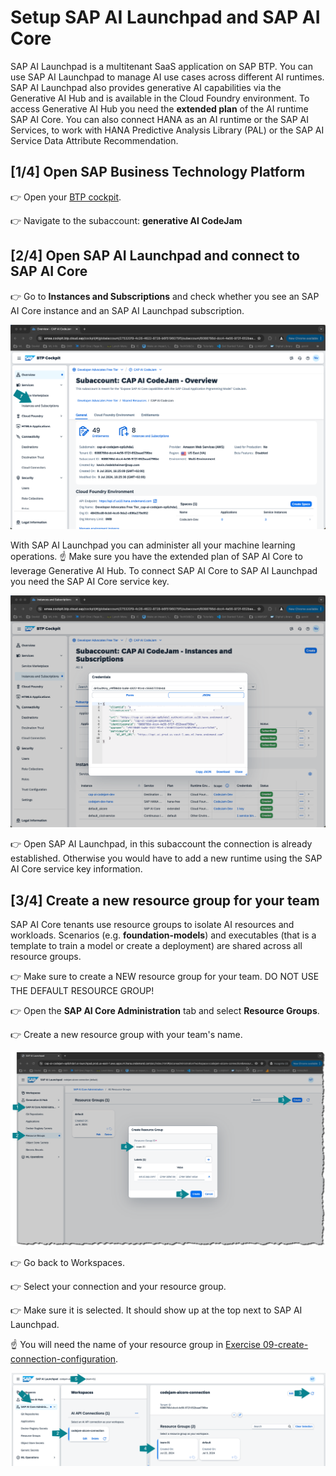 # Setup SAP AI Launchpad and SAP AI Core
SAP AI Launchpad is a multitenant SaaS application on SAP BTP. You can use SAP AI Launchpad to manage AI use cases across different AI runtimes. SAP AI Launchpad also provides generative AI
capabilities via the Generative AI Hub and is available in the Cloud Foundry environment. To access Generative AI Hub you need the **extended plan** of the AI runtime SAP AI Core. You can also connect HANA as an AI runtime or the SAP AI Services, to work with HANA Predictive Analysis Library (PAL) or the SAP AI Service Data Attribute Recommendation.

## [1/4] Open SAP Business Technology Platform
👉 Open your [BTP cockpit](https://emea.cockpit.btp.cloud.sap/cockpit).

👉 Navigate to the subaccount: **generative AI CodeJam**

## [2/4] Open SAP AI Launchpad and connect to SAP AI Core
👉 Go to **Instances and Subscriptions** and check whether you see an SAP AI Core instance and an SAP AI Launchpad subscription.

![BTP Cockpit](images/2024-07-17_14-42-34.png)

With SAP AI Launchpad you can administer all your machine learning operations. ☝️ Make sure you have the extended plan of SAP AI Core to leverage Generative AI Hub. To connect SAP AI Core to SAP AI Launchpad you need the SAP AI Core service key.

![SAP AI Core service key](images/2024-07-17_14-47-59.png)

👉 Open SAP AI Launchpad, in this subaccount the connection is already established. Otherwise you would have to add a new runtime using the SAP AI Core service key information.

## [3/4] Create a new resource group for your team
SAP AI Core tenants use resource groups to isolate AI resources and workloads. Scenarios (e.g. **foundation-models**)
and executables (that is a template to train a model or create a deployment) are shared across all resource groups.

👉 Make sure to create a NEW resource group for your team. DO NOT USE THE DEFAULT RESOURCE GROUP! 

👉 Open the **SAP AI Core Administration** tab and select **Resource Groups**. 

👉 Create a new resource group with your team's name.

![SAP AI Launchpad - Recourse Group 1/2](images/2024-07-31_12-03-53.png)

👉 Go back to Workspaces.

👉 Select your connection and your resource group.

👉 Make sure it is selected. It should show up at the top next to SAP AI Launchpad.

☝️ You will need the name of your resource group in [Exercise 09-create-connection-configuration](../09-create-connection-configuration/README.md).

![SAP AI Launchpad - Recourse Group 2/2](images/2024-07-22_10-51-07.png)